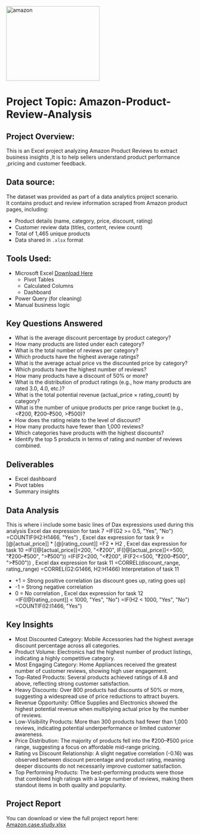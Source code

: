 



<img width="250" height="200" alt="amazon" src="https://github.com/user-attachments/assets/face6b97-e62d-4c16-a8c9-d8da602c836b" />

# Project Topic: Amazon-Product-Review-Analysis


## Project Overview: 
This is an Excel project analyzing Amazon Product Reviews to extract business insights ,It is to help sellers understand product performance ,pricing and customer feedback.

## Data source:
The dataset was provided as part of a data analytics project scenario.  
It contains product and review information scraped from Amazon product pages, including:
- Product details (name, category, price, discount, rating)
- Customer review data (titles, content, review count)
- Total of 1,465 unique products
- Data shared in `.xlsx` format
  
## Tools Used: 
- Microsoft Excel [Download Here](https://www.microsoft.com)
   - Pivot Tables
   - Calculated Columns
   - Dashboard
- Power Query (for cleaning)
- Manual business logic
  
##  Key Questions Answered
- What is the average discount percentage by product category?
-  How many products are listed under each category?
-  What is the total number of reviews per category?
-  Which products have the highest average ratings?
-  What is the average actual price vs the discounted price by category?
-  Which products have the highest number of reviews?
-  How many products have a discount of 50% or more?
-  What is the distribution of product ratings (e.g., how many products are rated 3.0, 4.0, etc.)?
-  What is the total potential revenue (actual_price × rating_count) by category?
-  What is the number of unique products per price range bucket (e.g., <₹200, ₹200–₹500, >₹500)?
-  How does the rating relate to the level of discount?
-  How many products have fewer than 1,000 reviews?
-  Which categories have products with the highest discounts?
-  Identify the top 5 products in terms of rating and number of reviews combined.
  
## Deliverables
- Excel dashboard
- Pivot tables
- Summary insights

## Data Analysis
This is where i include some basic lines of Dax expressions used during this analysis
Excel dax expression for task 7
=IF(G2 >= 0.5, "Yes", "No")
=COUNTIF(H2:H1466, "Yes")
,  Excel dax expression for task 9
=[@[actual_price]] * [@[rating_count]]
=F2 * H2
, Excel dax expression for task 10
=IF([@[actual_price]]<200, "<₹200", IF([@[actual_price]]<=500, "₹200–₹500", ">₹500"))
=IF(F2<200, "<₹200", IF(F2<=500, "₹200–₹500", ">₹500"))
, Excel dax expression for task 11
=CORREL(discount_range, rating_range)
=CORREL(G2:G1466, H2:H1466)
 Interpretation of task 11
* +1 = Strong positive correlation (as discount goes up, rating goes up)
* -1 = Strong negative correlation
* 0 = No correlation
, Excel dax expression for task 12
=IF([@[rating_count]] < 1000, "Yes", "No")
=IF(H2 < 1000, "Yes", "No")
=COUNTIF(I2:I1466, "Yes")

## Key Insights
- Most Discounted Category: Mobile Accessories had the highest average discount percentage across all categories.
- Product Volume: Electronics had the highest number of product listings, indicating a highly competitive category.
- Most Engaging Category: Home Appliances received the greatest number of customer reviews, showing high user engagement.
- Top-Rated Products: Several products achieved ratings of 4.8 and above, reflecting strong customer satisfaction.
- Heavy Discounts: Over 800 products had discounts of 50% or more, suggesting a widespread use of price reductions to attract buyers.
- Revenue Opportunity: Office Supplies and Electronics showed the highest potential revenue when multiplying actual price by the number of reviews.
- Low-Visibility Products: More than 300 products had fewer than 1,000 reviews, indicating potential underperformance or limited customer awareness.
- Price Distribution: The majority of products fell into the ₹200–₹500 price range, suggesting a focus on affordable mid-range pricing.
- Rating vs Discount Relationship: A slight negative correlation (-0.16) was observed between discount percentage and product rating, meaning deeper discounts do not necessarily improve customer satisfaction.
- Top Performing Products: The best-performing products were those that combined high ratings with a large number of reviews, making them standout items in both quality and popularity.

## Project Report

You can download or view the full project report here: [Amazon.case.study.xlsx](https://github.com/user-attachments/files/21267125/Amazon.case.study.xlsx)
